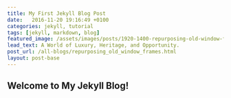 ```yaml
---
title: My First Jekyll Blog Post
date:   2016-11-20 19:16:49 +0100
categories: jekyll, tutorial
tags: [jekyll, markdown, blog]
featured_image: /assets/images/posts/1920-1400-repurposing-old-window-frames.jpg
lead_text: A World of Luxury, Heritage, and Opportunity.
post_url: /all-blogs/repurposing_old_window_frames.html
layout: post-base
---
```


## Welcome to My Jekyll Blog!
